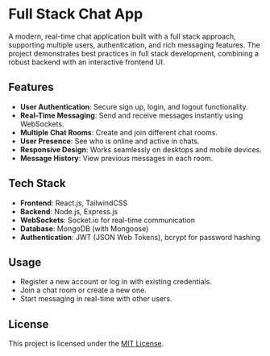 # Full Stack Chat App

A modern, real-time chat application built with a full stack approach, supporting multiple users, authentication, and rich messaging features. The project demonstrates best practices in full stack development, combining a robust backend with an interactive frontend UI.

## Features

- **User Authentication**: Secure sign up, login, and logout functionality.
- **Real-Time Messaging**: Send and receive messages instantly using WebSockets.
- **Multiple Chat Rooms**: Create and join different chat rooms.
- **User Presence**: See who is online and active in chats.
- **Responsive Design**: Works seamlessly on desktops and mobile devices.
- **Message History**: View previous messages in each room.

## Tech Stack

- **Frontend**: React.js, TailwindCSS
- **Backend**: Node.js, Express.js
- **WebSockets**: Socket.io for real-time communication
- **Database**: MongoDB (with Mongoose)
- **Authentication**: JWT (JSON Web Tokens), bcrypt for password hashing
  




## Usage

- Register a new account or log in with existing credentials.
- Join a chat room or create a new one.
- Start messaging in real-time with other users.
  



## License

This project is licensed under the [MIT License](LICENSE).


